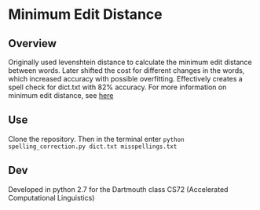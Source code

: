 # Minimum Edit Distance
## Overview
Originally used levenshtein distance to calculate the minimum edit distance between words. Later shifted the cost for different changes in the words, which increased accuracy with possible overfitting. Effectively creates a spell check for dict.txt with 82% accuracy.
For more information on minimum edit distance, see [here](https://en.wikipedia.org/wiki/Edit_distance)

## Use
Clone the repository. Then in the terminal enter `python spelling_correction.py dict.txt misspellings.txt`

## Dev
Developed in python 2.7 for the Dartmouth class CS72 (Accelerated Computational Linguistics)
